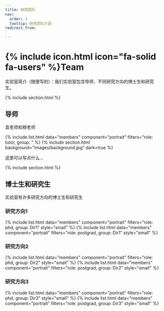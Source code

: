 ```yaml
---
title: 研究团队
nav:
  order: 3
  tooltip: 研究团队介绍
redirect_from:

---
```


# {% include icon.html icon="fa-solid fa-users" %}Team

实验室简介（随便写的）：我们实验室包含导师、不同研究方向的博士生和研究生。

{% include section.html %}

## 导师

袁老师和穆老师

{% include list.html data="members" component="portrait" filters="role: tutor, group: " %}
{% include section.html background="images/background.jpg" dark=true %}

这里可以写点什么...

{% include section.html %}
## 博士生和研究生

实验室有许多研究方向的博士生和研究生

### 研究方向1
{% include list.html data="members" component="portrait" filters="role: phd, group: Dir1" style="small" %}
{% include list.html data="members" component="portrait" filters="role: postgrad, group: Dir1" style="small" %}
### 研究方向2
{% include list.html data="members" component="portrait" filters="role: phd, group: Dir2" style="small" %}
{% include list.html data="members" component="portrait" filters="role: postgrad, group: Dir2" style="small" %}
### 研究方向3
{% include list.html data="members" component="portrait" filters="role: phd, group: Dir3" style="small" %}
{% include list.html data="members" component="portrait" filters="role: postgrad, group: Dir3" style="small" %}
